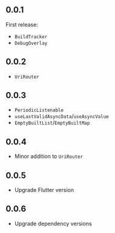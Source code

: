 ## 0.0.1

First release:

- `BuildTracker`
- `DebugOverlay`

## 0.0.2

- `UriRouter`

## 0.0.3

- `PeriodicListenable`
- `useLastValidAsyncData`/`useAsyncValue`
- `EmptyBuiltList`/`EmptyBuiltMap`

## 0.0.4

- Minor addition to `UriRouter`

## 0.0.5

- Upgrade Flutter version 

## 0.0.6

- Upgrade dependency versions